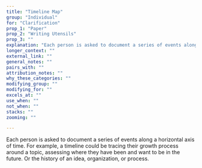 ```yaml
---
title: "Timeline Map"
group: "Individual"
for: "Clarification"
prop_1: "Paper"
prop_2: "Writing Utensils"
prop_3: ""
explanation: "Each person is asked to document a series of events along a horizontal axis of time. For example, a timeline could be tracing their growth process around a topic, assessing where they have been and want to be in the future. Or the history of an idea, organization, or process."
longer_context: ""
external_link: ""
general_notes: ""
pairs_with: ""
attribution_notes: ""
why_these_categories: ""
modifying_group: ""
modifying_for: ""
excels_at: ""
use_when: ""
not_when: ""
stacks: ""
zooming: ""

---
```


Each person is asked to document a series of events along a horizontal axis of time. For example, a timeline could be tracing their growth process around a topic, assessing where they have been and want to be in the future. Or the history of an idea, organization, or process.
